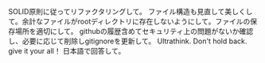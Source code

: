 SOLID原則に従ってリファクタリングして。
ファイル構造も見直して美しくして。余計なファイルがrootディレクトリに存在しないようにして。ファイルの保存場所を適切にして。
githubの履歴含めてセキュリティ上の問題がないか確認し、必要に応じて削除しgitignoreを更新して。
Ultrathink.
Don't hold back. give it your all！
日本語で回答して。

